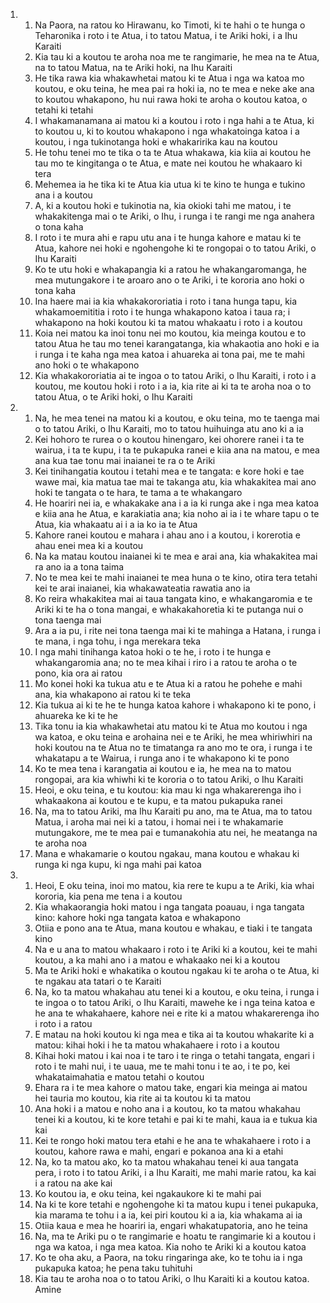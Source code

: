 <ol>
  <li>
    <ol>
      <li>Na Paora, na ratou ko Hirawanu, ko Timoti, ki te hahi o te hunga o Teharonika i roto i te Atua, i to tatou Matua, i te Ariki hoki, i a Ihu Karaiti</li>
      <li>Kia tau ki a koutou te aroha noa me te rangimarie, he mea na te Atua, na to tatou Matua, na te Ariki hoki, na Ihu Karaiti</li>
      <li>He tika rawa kia whakawhetai matou ki te Atua i nga wa katoa mo koutou, e oku teina, he mea pai ra hoki ia, no te mea e neke ake ana to koutou whakapono, hu nui rawa hoki te aroha o koutou katoa, o tetahi ki tetahi</li>
      <li>I whakamanamana ai matou ki a koutou i roto i nga hahi a te Atua, ki to koutou u, ki to koutou whakapono i nga whakatoinga katoa i a koutou, i nga tukinotanga hoki e whakaririka kau na koutou</li>
      <li>He tohu tenei mo te tika o ta te Atua whakawa, kia kiia ai koutou he tau mo te kingitanga o te Atua, e mate nei koutou he whakaaro ki tera</li>
      <li>Mehemea ia he tika ki te Atua kia utua ki te kino te hunga e tukino ana i a koutou</li>
      <li>A, ki a koutou hoki e tukinotia na, kia okioki tahi me matou, i te whakakitenga mai o te Ariki, o Ihu, i runga i te rangi me nga anahera o tona kaha</li>
      <li>I roto i te mura ahi e rapu utu ana i te hunga kahore e matau ki te Atua, kahore nei hoki e ngohengohe ki te rongopai o to tatou Ariki, o Ihu Karaiti</li>
      <li>Ko te utu hoki e whakapangia ki a ratou he whakangaromanga, he mea mutungakore i te aroaro ano o te Ariki, i te kororia ano hoki o tona kaha</li>
      <li>Ina haere mai ia kia whakakororiatia i roto i tana hunga tapu, kia whakamoemititia i roto i te hunga whakapono katoa i taua ra; i whakapono na hoki koutou ki ta matou whakaatu i roto i a koutou</li>
      <li>Koia nei matou ka inoi tonu nei mo koutou, kia meinga koutou e to tatou Atua he tau mo tenei karangatanga, kia whakaotia ano hoki e ia i runga i te kaha nga mea katoa i ahuareka ai tona pai, me te mahi ano hoki o te whakapono</li>
      <li>Kia whakakororiatia ai te ingoa o to tatou Ariki, o Ihu Karaiti, i roto i a koutou, me koutou hoki i roto i a ia, kia rite ai ki ta te aroha noa o to tatou Atua, o te Ariki hoki, o Ihu Karaiti</li>
    </ol>
  </li>
  <li>
    <ol>
      <li>Na, he mea tenei na matou ki a koutou, e oku teina, mo te taenga mai o to tatou Ariki, o Ihu Karaiti, mo to tatou huihuinga atu ano ki a ia</li>
      <li>Kei hohoro te rurea o o koutou hinengaro, kei ohorere ranei i ta te wairua, i ta te kupu, i ta te pukapuka ranei e kiia ana na matou, e mea ana kua tae tonu mai inaianei te ra o te Ariki</li>
      <li>Kei tinihangatia koutou i tetahi mea e te tangata: e kore hoki e tae wawe mai, kia matua tae mai te takanga atu, kia whakakitea mai ano hoki te tangata o te hara, te tama a te whakangaro</li>
      <li>He hoariri nei ia, e whakakake ana i a ia ki runga ake i nga mea katoa e kiia ana he Atua, e karakiatia ana; kia noho ai ia i te whare tapu o te Atua, kia whakaatu ai i a ia ko ia te Atua</li>
      <li>Kahore ranei koutou e mahara i ahau ano i a koutou, i korerotia e ahau enei mea ki a koutou</li>
      <li>Na ka matau koutou inaianei ki te mea e arai ana, kia whakakitea mai ra ano ia a tona taima</li>
      <li>No te mea kei te mahi inaianei te mea huna o te kino, otira tera tetahi kei te arai inaianei, kia whakawateatia rawatia ano ia</li>
      <li>Ko reira whakakitea mai ai taua tangata kino, e whakangaromia e te Ariki ki te ha o tona mangai, e whakakahoretia ki te putanga nui o tona taenga mai</li>
      <li>Ara a ia pu, i rite nei tona taenga mai ki te mahinga a Hatana, i runga i te mana, i nga tohu, i nga merekara teka</li>
      <li>I nga mahi tinihanga katoa hoki o te he, i roto i te hunga e whakangaromia ana; no te mea kihai i riro i a ratou te aroha o te pono, kia ora ai ratou</li>
      <li>Mo konei hoki ka tukua atu e te Atua ki a ratou he pohehe e mahi ana, kia whakapono ai ratou ki te teka</li>
      <li>Kia tukua ai ki te he te hunga katoa kahore i whakapono ki te pono, i ahuareka ke ki te he</li>
      <li>Tika tonu ia kia whakawhetai atu matou ki te Atua mo koutou i nga wa katoa, e oku teina e arohaina nei e te Ariki, he mea whiriwhiri na hoki koutou na te Atua no te timatanga ra ano mo te ora, i runga i te whakatapu a te Wairua, i runga ano i te whakapono ki te pono</li>
      <li>Ko te mea tena i karangatia ai koutou e ia, he mea na to matou rongopai, ara kia whiwhi ki te kororia o to tatou Ariki, o Ihu Karaiti</li>
      <li>Heoi, e oku teina, e tu koutou: kia mau ki nga whakarerenga iho i whakaakona ai koutou e te kupu, e ta matou pukapuka ranei</li>
      <li>Na, ma to tatou Ariki, ma Ihu Karaiti pu ano, ma te Atua, ma to tatou Matua, i aroha mai nei ki a tatou, i homai nei i te whakamarie mutungakore, me te mea pai e tumanakohia atu nei, he meatanga na te aroha noa</li>
      <li>Mana e whakamarie o koutou ngakau, mana koutou e whakau ki runga ki nga kupu, ki nga mahi pai katoa</li>
    </ol>
  </li>
  <li>
    <ol>
      <li>Heoi, E oku teina, inoi mo matou, kia rere te kupu a te Ariki, kia whai kororia, kia pena me tena i a koutou</li>
      <li>Kia whakaorangia hoki matou i nga tangata poauau, i nga tangata kino: kahore hoki nga tangata katoa e whakapono</li>
      <li>Otiia e pono ana te Atua, mana koutou e whakau, e tiaki i te tangata kino</li>
      <li>Na e u ana to matou whakaaro i roto i te Ariki ki a koutou, kei te mahi koutou, a ka mahi ano i a matou e whakaako nei ki a koutou</li>
      <li>Ma te Ariki hoki e whakatika o koutou ngakau ki te aroha o te Atua, ki te ngakau ata tatari o te Karaiti</li>
      <li>Na, ko ta matou whakahau atu tenei ki a koutou, e oku teina, i runga i te ingoa o to tatou Ariki, o Ihu Karaiti, mawehe ke i nga teina katoa e he ana te whakahaere, kahore nei e rite ki a matou whakarerenga iho i roto i a ratou</li>
      <li>E matau na hoki koutou ki nga mea e tika ai ta koutou whakarite ki a matou: kihai hoki i he ta matou whakahaere i roto i a koutou</li>
      <li>Kihai hoki matou i kai noa i te taro i te ringa o tetahi tangata, engari i roto i te mahi nui, i te uaua, me te mahi tonu i te ao, i te po, kei whakataimahatia e matou tetahi o koutou</li>
      <li>Ehara ra i te mea kahore o matou take, engari kia meinga ai matou hei tauria mo koutou, kia rite ai ta koutou ki ta matou</li>
      <li>Ana hoki i a matou e noho ana i a koutou, ko ta matou whakahau tenei ki a koutou, ki te kore tetahi e pai ki te mahi, kaua ia e tukua kia kai</li>
      <li>Kei te rongo hoki matou tera etahi e he ana te whakahaere i roto i a koutou, kahore rawa e mahi, engari e pokanoa ana ki a etahi</li>
      <li>Na, ko ta matou ako, ko ta matou whakahau tenei ki aua tangata pera, i roto i to tatou Ariki, i a Ihu Karaiti, me mahi marie ratou, ka kai i a ratou na ake kai</li>
      <li>Ko koutou ia, e oku teina, kei ngakaukore ki te mahi pai</li>
      <li>Na ki te kore tetahi e ngohengohe ki ta matou kupu i tenei pukapuka, kia marama te tohu i a ia, kei piri koutou ki a ia, kia whakama ai ia</li>
      <li>Otiia kaua e mea he hoariri ia, engari whakatupatoria, ano he teina</li>
      <li>Na, ma te Ariki pu o te rangimarie e hoatu te rangimarie ki a koutou i nga wa katoa, i nga mea katoa. Kia noho te Ariki ki a koutou katoa</li>
      <li>Ko te oha aku, a Paora, na toku ringaringa ake, ko te tohu ia i nga pukapuka katoa; he pena taku tuhituhi</li>
      <li>Kia tau te aroha noa o to tatou Ariki, o Ihu Karaiti ki a koutou katoa. Amine</li>
    </ol>
  </li>
</ol>